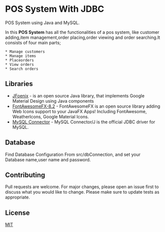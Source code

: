 # POS System With JDBC

POS System using Java and MySQL.

In this **POS System** has all the functionalities of a pos system, like customer adding,item management,order placing,order viewing and order searching.It consists of four main parts;

    * Manage customers
    * Manage items
    * Placeorders
    * View orders
    * Search orders

## Libraries

* [JFoenix](http://www.jfoenix.com/) - is an open source Java library, that implements Google Material Design using Java components
* [FontAwesomeFX-8.2](https://bitbucket.org/Jerady/fontawesomefx/downloads/) - FontAwesomeFX is an open source library adding Web Icons support to your JavaFX Apps! Including FontAwesome, WeatherIcons, Google Material Icons.
* [MySQL Connector](https://dev.mysql.com/downloads/connector/j/) - MySQL Connector/J is the official JDBC driver for MySQL.

## Database

Find Database Configuration From src/dbConnection, and set your Database name,user name and password.


## Contributing
Pull requests are welcome. For major changes, please open an issue first to discuss what you would like to change.
Please make sure to update tests as appropriate.

## License
[MIT](https://choosealicense.com/licenses/mit/)
